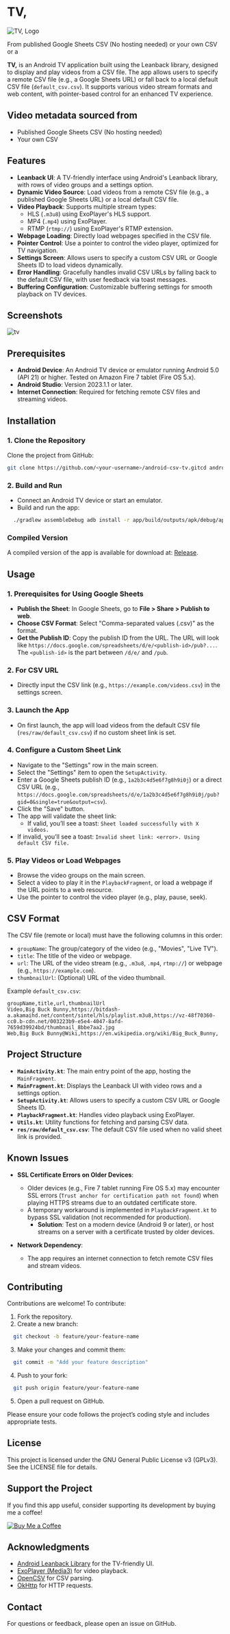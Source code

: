# TV,
![TV, Logo](https://github.com/user-attachments/assets/5a2a2258-a355-49ad-8e8f-bc2579397a0e)

From published Google Sheets CSV (No hosting needed) or your own CSV or a

**TV,** is an Android TV application built using the Leanback library, designed to display and play videos from a CSV file. The app allows users to specify a remote CSV file (e.g., a Google Sheets URL) or fall back to a local default CSV file (`default_csv.csv`). It supports various video stream formats and web content, with pointer-based control for an enhanced TV experience.

## Video metadata sourced from
 - Published Google Sheets CSV (No hosting needed)  
 - Your own CSV

## Features

- **Leanback UI**: A TV-friendly interface using Android's Leanback library, with rows of video groups and a settings option.
- **Dynamic Video Source**: Load videos from a remote CSV file (e.g., a published Google Sheets URL) or a local default CSV file.
- **Video Playback**: Supports multiple stream types:
    - HLS (`.m3u8`) using ExoPlayer's HLS support.
    - MP4 (`.mp4`) using ExoPlayer.
    - RTMP (`rtmp://`) using ExoPlayer's RTMP extension.
- **Webpage Loading**: Directly load webpages specified in the CSV file.
- **Pointer Control**: Use a pointer to control the video player, optimized for TV navigation.
- **Settings Screen**: Allows users to specify a custom CSV URL or Google Sheets ID to load videos dynamically.
- **Error Handling**: Gracefully handles invalid CSV URLs by falling back to the default CSV file, with user feedback via toast messages.
- **Buffering Configuration**: Customizable buffering settings for smooth playback on TV devices.

## Screenshots
![tv](https://github.com/user-attachments/assets/56ccfd78-cef4-4b93-8a2f-e0064c0f3557)


## Prerequisites

- **Android Device**: An Android TV device or emulator running Android 5.0 (API 21) or higher. Tested on Amazon Fire 7 tablet (Fire OS 5.x).
- **Android Studio**: Version 2023.1.1 or later.
- **Internet Connection**: Required for fetching remote CSV files and streaming videos.

## Installation

### 1. Clone the Repository
Clone the project from GitHub:

```bash  
git clone https://github.com/<your-username>/android-csv-tv.gitcd android-csv-tv
```  

### 2. Build and Run
- Connect an Android TV device or start an emulator.
- Build and run the app:
```bash  
  ./gradlew assembleDebug adb install -r app/build/outputs/apk/debug/app-debug.apk
```  
### Compiled Version
A compiled version of the app is available for download at: [Release](https://github.com/mingminghome/android-csv-tv/releases/tag/release).

## Usage

### 1. Prerequisites for Using Google Sheets
- **Publish the Sheet**: In Google Sheets, go to **File > Share > Publish to web**.
- **Choose CSV Format**: Select "Comma-separated values (.csv)" as the format.
- **Get the Publish ID**: Copy the publish ID from the URL. The URL will look like `https://docs.google.com/spreadsheets/d/e/<publish-id>/pub?...`. The `<publish-id>` is the part between `/d/e/` and `/pub`.

### 2. For CSV URL
- Directly input the CSV link (e.g., `https://example.com/videos.csv`) in the settings screen.

### 3. Launch the App
- On first launch, the app will load videos from the default CSV file (`res/raw/default_csv.csv`) if no custom sheet link is set.

### 4. Configure a Custom Sheet Link
- Navigate to the "Settings" row in the main screen.
- Select the "Settings" item to open the `SetupActivity`.
- Enter a Google Sheets publish ID (e.g., `1a2b3c4d5e6f7g8h9i0j`) or a direct CSV URL (e.g., `https://docs.google.com/spreadsheets/d/e/1a2b3c4d5e6f7g8h9i0j/pub?gid=0&single=true&output=csv`).
- Click the "Save" button.
- The app will validate the sheet link:
    - If valid, you’ll see a toast: `Sheet loaded successfully with X videos.`
- If invalid, you’ll see a toast: `Invalid sheet link: <error>. Using default CSV file.`

### 5. Play Videos or Load Webpages
- Browse the video groups on the main screen.
- Select a video to play it in the `PlaybackFragment`, or load a webpage if the URL points to a web resource.
- Use the pointer to control the video player (e.g., play, pause, seek).

## CSV Format

The CSV file (remote or local) must have the following columns in this order:
- `groupName`: The group/category of the video (e.g., "Movies", "Live TV").
- `title`: The title of the video or webpage.
- `url`: The URL of the video stream (e.g., `.m3u8`, `.mp4`, `rtmp://`) or webpage (e.g., `https://example.com`).
- `thumbnailUrl`: (Optional) URL of the video thumbnail.

Example `default_csv.csv`:  

    groupName,title,url,thumbnailUrl  
    Video,Big Buck Bunny,https://bitdash-a.akamaihd.net/content/sintel/hls/playlist.m3u8,https://vz-48f70360-cc0.b-cdn.net/003223b9-e5e4-4047-8afd-7659d39924bd/thumbnail_8bbe7aa2.jpg  
    Web,Big Buck Bunny@Wiki,https://en.wikipedia.org/wiki/Big_Buck_Bunny, 



## Project Structure

- **`MainActivity.kt`**: The main entry point of the app, hosting the `MainFragment`.
- **`MainFragment.kt`**: Displays the Leanback UI with video rows and a settings option.
- **`SetupActivity.kt`**: Allows users to specify a custom CSV URL or Google Sheets ID.
- **`PlaybackFragment.kt`**: Handles video playback using ExoPlayer.
- **`Utils.kt`**: Utility functions for fetching and parsing CSV data.
- **`res/raw/default_csv.csv`**: The default CSV file used when no valid sheet link is provided.

## Known Issues

- **SSL Certificate Errors on Older Devices**:
    - Older devices (e.g., Fire 7 tablet running Fire OS 5.x) may encounter SSL errors (`Trust anchor for certification path not found`) when playing HTTPS streams due to an outdated certificate store.
    - A temporary workaround is implemented in `PlaybackFragment.kt` to bypass SSL validation (not recommended for production).
        - **Solution**: Test on a modern device (Android 9 or later), or host streams on a server with a certificate trusted by older devices.

- **Network Dependency**:
    - The app requires an internet connection to fetch remote CSV files and stream videos.

## Contributing

Contributions are welcome! To contribute:

1. Fork the repository.
2. Create a new branch:
```bash
  git checkout -b feature/your-feature-name
```
3. Make your changes and commit them:
```bash
  git commit -m "Add your feature description"
```
4. Push to your fork:
```bash
  git push origin feature/your-feature-name
```
5. Open a pull request on GitHub.

Please ensure your code follows the project’s coding style and includes appropriate tests.

## License

This project is licensed under the GNU General Public License v3 (GPLv3). See the LICENSE file for details.

## Support the Project

If you find this app useful, consider supporting its development by buying me a coffee!

<a href="https://buymeacoffee.com/mingminghomework"><img src="https://img.buymeacoffee.com/button-api/?text=Buy me a coffee&emoji=&slug=mingminghomework&button_colour=FFDD00&font_colour=000000&font_family=Cookie&outline_colour=000000&coffee_colour=ffffff" alt="Buy Me a Coffee"></a>


## Acknowledgments

- [Android Leanback Library](https://developer.android.com/training/tv/start/layouts) for the TV-friendly UI.
- [ExoPlayer (Media3)](https://github.com/androidx/media) for video playback.
- [OpenCSV](https://opencsv.sourceforge.net/) for CSV parsing.
- [OkHttp](https://square.github.io/okhttp/) for HTTP requests.

## Contact

For questions or feedback, please open an issue on GitHub.
